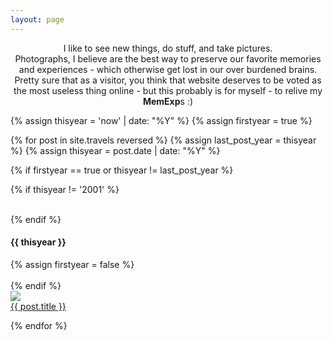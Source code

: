 ```yaml
---
layout: page
---
```


<center>I like to see new things, do stuff, and take pictures.<br>Photographs, I believe are the best way to preserve our favorite memories and experiences - which otherwise get lost in our over burdened brains.<br>Pretty sure that as a visitor, you think that website deserves to be voted as the most useless thing online - but this probably is for myself - to relive my <strong>MemExp</strong>s :)</center> 

{% assign thisyear = 'now' | date: "%Y" %}
{% assign firstyear = true %}

{% for post in site.travels reversed %}
  {% assign last_post_year = thisyear %}
  {% assign thisyear = post.date | date: "%Y" %}

  {% if firstyear == true or thisyear != last_post_year %}

  {% if thisyear != '2001' %}
  <div class="clear">&nbsp;</div>
  {% endif %}

  <h4>{{ thisyear }}</h4>
  {% assign firstyear = false %}
  <div class="clear">&nbsp;</div>
{% endif %}

  <div class="blogthumb">
    <a href="{{site.baseurl}}{{post.url}}"><img src="{{site.baseurl}}{{ post.image }}"></a>
    <div class="blogthumb-link"><a href="{{site.baseurl}}{{post.url}}">{{ post.title }}</a></div>
  </div>
    
{% endfor %}

<div class="clear">&nbsp;</div>